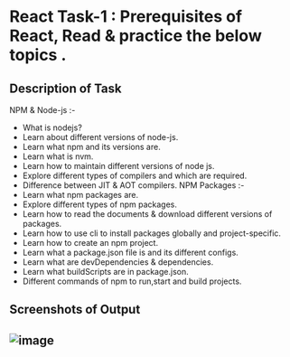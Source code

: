 # React Task-1 : Prerequisites of React, Read & practice the below topics .


## Description of Task

NPM & Node-js :-
- What is nodejs?
- Learn about different versions of node-js.
- Learn what npm and its versions are.
- Learn what is nvm.
- Learn how to maintain different versions of node js.
- Explore different types of compilers and which are required.
- Difference between JIT & AOT compilers.
NPM Packages :-
- Learn what npm packages are.
- Explore different types of npm packages.
- Learn how to read the documents & download different versions of packages.
- Learn how to use cli to install packages globally and project-specific.
- Learn how to create an npm project.
- Learn what a package.json file is and its different configs.
- Learn what are devDependencies & dependencies.
- Learn what buildScripts are in package.json.
- Different commands of npm to run,start and build projects.



## Screenshots of Output
![image](https://user-images.githubusercontent.com/127377501/224031036-07f62488-5a66-48de-ba7c-3061437bba7f.png)
-------------------------------------------------------------


 
